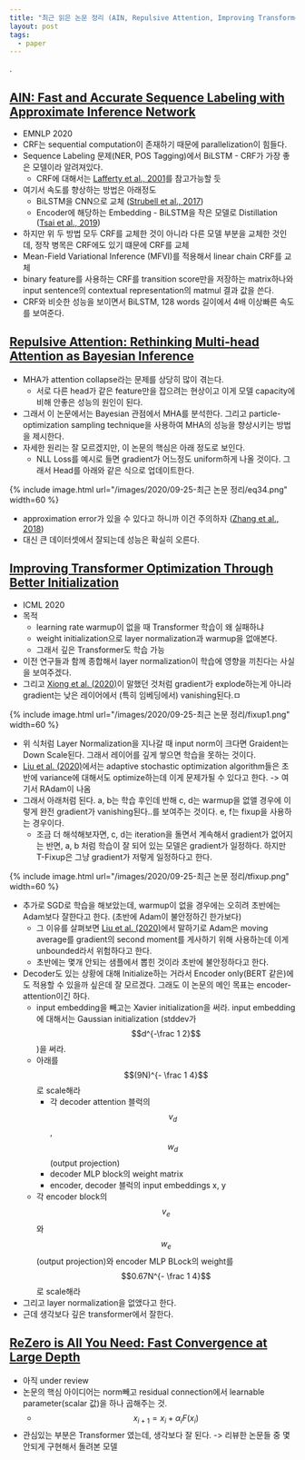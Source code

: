 ```yaml
---
title: "최근 읽은 논문 정리 (AIN, Repulsive Attention, Improving Transformer Optimization Through Better Initialization, ReZero)"
layout: post
tags:
  - paper
---
```


.

## [AIN: Fast and Accurate Sequence Labeling with Approximate Inference Network](https://arxiv.org/pdf/2009.08229.pdf)

* EMNLP 2020
* CRF는 sequential computation이 존재하기 때문에 parallelization이 힘들다.
* Sequence Labeling 문제(NER, POS Tagging)에서 BiLSTM - CRF가 가장 좋은 모델이라 알려져있다.
  * CRF에 대해서는 [Lafferty et al., 2001](https://repository.upenn.edu/cgi/viewcontent.cgi?article=1162&context=cis_papers)를 참고가능할 듯
* 여기서 속도를 향상하는 방법은 아래정도
  * BiLSTM을 CNN으로 교체 ([Strubell et al., 2017](https://www.aclweb.org/anthology/D17-1283/))
  * Encoder에 해당하는 Embedding - BiLSTM을 작은 모델로 Distillation ([Tsai et al., 2019](https://www.aclweb.org/anthology/D19-1374/))
* 하지만 위 두 방법 모두 CRF를 교체한 것이 아니라 다른 모델 부분을 교체한 것인데, 정작 병목은 CRF에도 있기 떄문에 CRF를 교체
* Mean-Field Variational Inference (MFVI)를 적용해서 linear chain CRF를 교체
* binary feature를 사용하는 CRF를 transition score만을 저장하는 matrix하나와 input sentence의 contextual representation의 matmul 결과 값을 쓴다.
* CRF와 비슷한 성능을 보이면서 BiLSTM, 128 words 길이에서 4배 이상빠른 속도를 보여준다.

## [Repulsive Attention: Rethinking Multi-head Attention as Bayesian Inference](https://arxiv.org/pdf/2009.09364.pdf)

* MHA가 attention collapse라는 문제를 상당히 많이 겪는다.
  * 서로 다른 head가 같은 feature만을 잡으려는 현상이고 이게 모델 capacity에 비해 안좋은 성능의 원인이 된다.
* 그래서 이 논문에서는 Bayesian 관점에서 MHA를 분석한다. 그리고 particle-optimization sampling technique을 사용하여 MHA의 성능을 향상시키는 방법을 제시한다.
* 자세한 원리는 잘 모르겠지만, 이 논문의 핵심은 아래 정도로 보인다.
  * NLL Loss를 예시로 들면 gradient가 어느정도 uniform하게 나올 것이다. 그래서 Head를 아래와 같은 식으로 업데이트한다.

{% include image.html url="/images/2020/09-25-최근 논문 정리/eq34.png" width=60 %}

* approximation error가 있을 수 있다고 하니까 이건 주의하자 ([Zhang et al., 2018](https://arxiv.org/abs/1809.01293))
* 대신 큰 데이터셋에서 잘되는데 성능은 확실히 오른다.

## [Improving Transformer Optimization Through Better Initialization](https://proceedings.icml.cc/static/paper_files/icml/2020/5691-Paper.pdf)

* ICML 2020
* 목적
  * learning rate warmup이 없을 때 Transformer 학습이 왜 실패하냐
  * weight initialization으로 layer normalization과 warmup을 없애본다.
  * 그래서 깊은 Transformer도 학습 가능
* 이전 연구들과 함께 종합해서 layer normalization이 학습에 영향을 끼친다는 사실을 보여주겠다.
* 그리고 [Xiong et al. (2020)](https://arxiv.org/abs/2002.04745)이 말했던 것처럼 gradient가 explode하는게 아니라 gradient는 낮은 레이어에서 (특히 임베딩에서) vanishing된다.ㅁ

{% include image.html url="/images/2020/09-25-최근 논문 정리/fixup1.png" width=60 %}

* 위 식처럼 Layer Normalization을 지나갈 때 input norm이 크다면 Graident는 Down Scale된다. 그래서 레이어를 깊게 쌓으면 학습을 못하는 것이다.
* [Liu et al. (2020)](https://arxiv.org/pdf/1908.03265.pdf)에서는 adaptive stochastic optimization algorithm들은 초반에 variance에 대해서도 optimize하는데 이게 문제가될 수 있다고 한다. -> 여기서 RAdam이 나옴
* 그래서 아래처럼 된다. a, b는 학습 후인데 반해 c, d는 warmup을 없앨 경우에 이렇게 완전 gradient가 vanishing된다..를 보여주는 것이다. e, f는 fixup을 사용하는 경우이다.
  * 조금 더 해석해보자면, c, d는 iteration을 돌면서 계속해서 gradient가 없어지는 반면, a, b 처럼 학습이 잘 되어 있는 모델은 gradient가 일정하다. 하지만 T-Fixup은 그냥 gradient가 저렇게 일정하다고 한다.

{% include image.html url="/images/2020/09-25-최근 논문 정리/tfixup.png" width=60 %}

* 추가로 SGD로 학습을 해보았는데, warmup이 없을 경우에는 오히려 초반에는 Adam보다 잘한다고 한다. (초반에 Adam이 불안정하긴 한가보다)
  * 그 이유를 살펴보면 [Liu et al. (2020)](https://arxiv.org/pdf/1908.03265.pdf)에서 말하기로 Adam은 moving average를 gradient의 second moment를 게사하기 위해 사용하는데 이게 unbounded라서 위험하다고 한다.
  * 초반에는 몇개 안되는 샘플에서 뽑힌 것이라 초반에 불안정하다고 한다.
* Decoder도 있는 상황에 대해 Initialize하는 거라서 Encoder only(BERT 같은)에도 적용할 수 있을까 싶은데 잘 모르겠다. 그래도 이 논문의 메인 목표는 encoder-attention이긴 하다.
  * input embedding을 빼고는 Xavier initialization을 써라. input embedding에 대해서는 Gaussian initialization (stddev가 $$d^{-\frac 1 2}$$)을 써라.
  * 아래를 $$(9N)^{- \frac 1 4}$$로 scale해라
    * 각 decoder attention 블럭의 $$v_d$$, $$w_d$$ (output projection)
    * decoder MLP block의 weight matrix
    * encoder, decoder 블럭의 input embeddings x, y
  * 각 encoder block의 $$v_e$$와 $$w_e$$(output projection)와 encoder MLP BLock의 weight를 $$0.67N^{- \frac 1 4}$$로 scale해라
* 그리고 layer normalization을 없앴다고 한다.
* 근데 생각보다 깊은 transformer에서 잘한다.

## [ReZero is All You Need: Fast Convergence at Large Depth](https://arxiv.org/abs/2003.04887)

* 아직 under review
* 논문의 핵심 아이디어는 norm빼고 residual connection에서 learnable parameter(scalar 값)을 하나 곱해주는 것.
  * $$x_{i + 1} = x_i + \alpha_i F(x_i)$$
* 관심있는 부분은 Transformer 였는데, 생각보다 잘 된다. -> 리뷰한 논문들 중 몇 안되게 구현해서 돌려본 모델
